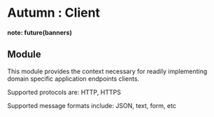 # Autumn : Client

#### note: future(banners)

## Module

This module provides the context necessary for readily implementing domain specific application endpoints clients.

Supported protocols are: HTTP, HTTPS

Supported message formats include: JSON, text, form, etc
